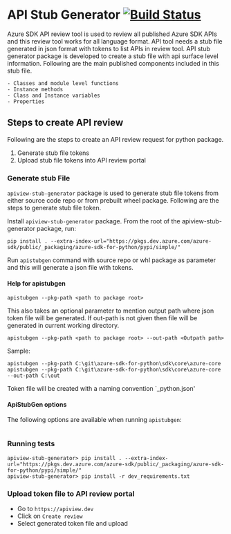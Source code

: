 # API Stub Generator [![Build Status](https://dev.azure.com/azure-sdk/public/_apis/build/status/108?branchName=master)](https://dev.azure.com/azure-sdk/public/_build/latest?definitionId=108&branchName=master)

Azure SDK API review tool is used to review all published Azure SDK APIs and this review tool works for all language format. API tool needs a stub file generated in json format with tokens to list APIs in review tool. API stub generator package is developed to create a stub file with api surface level information. Following are the main published components included in this stub file.

    - Classes and module level functions
    - Instance methods
    - Class and Instance variables
    - Properties


## Steps to create API review
Following are the steps to create an API review request for python package.
1. Generate stub file tokens
2. Upload stub file tokens into API review portal

### Generate stub File
`apiview-stub-generator` package is used to generate stub file tokens from either source code repo or from prebuilt wheel package. Following are the steps to generate stub file token.

Install `apiview-stub-generator` package. From the root of the apiview-stub-generator package, run:
```
pip install . --extra-index-url="https://pkgs.dev.azure.com/azure-sdk/public/_packaging/azure-sdk-for-python/pypi/simple/"
```

Run `apistubgen` command with source repo or whl package as parameter and this will generate a json file with tokens.

#### Help for apistubgen
```
apistubgen --pkg-path <path to package root>
```

This also takes an optional parameter to mention output path where json token file will be generated. If out-path is not given then file will be generated in current working directory.

```
apistubgen --pkg-path <path to package root> --out-path <Outpath path>
```

Sample:
```
apistubgen --pkg-path C:\git\azure-sdk-for-python\sdk\core\azure-core
apistubgen --pkg-path C:\git\azure-sdk-for-python\sdk\core\azure-core --out-path C:\out
```

Token file will be created with a naming convention `<package-name>_python.json'

#### ApiStubGen options

The following options are available when running `apistubgen`:
```
```

### Running tests
```
apiview-stub-generator> pip install . --extra-index-url="https://pkgs.dev.azure.com/azure-sdk/public/_packaging/azure-sdk-for-python/pypi/simple/"
apiview-stub-generator> pip install -r dev_requirements.txt
```


### Upload token file to API review portal
- Go to ``https://apiview.dev``
- Click on `Create review`
- Select generated token file and upload




